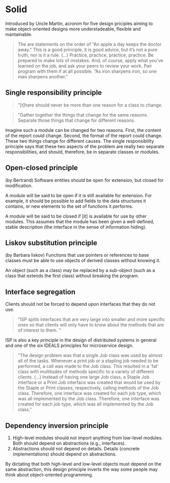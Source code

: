 # Solid

Introduced by Uncle Martin, acronim for five design priciples aiming to make object-oriented designs more understadeable, flexible and mantainable.

> The are statements on the order of “An apple a day keeps the doctor away.” This is a good principle, it is good advice, but it’s not a pure truth, nor is it a rule. (...) Practice, practice, practice, practice. Be prepared to make lots of mistakes. And, of course, apply what you’ve learned on the job, and ask your peers to review your work. Pair program with them if at all possible. “As iron sharpens iron, so one man sharpens another.”


## Single responsibility principle

> "[t]here should never be more than one reason for a class to change.

> "Gather together the things that change for the same reasons. Separate those things that change for different reasons.

Imagine such a module can be changed for two reasons. First, the content of the report could change. Second, the format of the report could change. These two things change for different causes. The single responsibility principle says that these two aspects of the problem are really two separate responsibilities, and should, therefore, be in separate classes or modules.

## Open-closed principle

(by Bertrand) Software entities should be open for extension, but closed for modification. 

A module will be said to be open if it is still available for extension. For example, it should be possible to add fields to the data structures it contains, or new elements to the set of functions it performs.

A module will be said to be closed if [it] is available for use by other modules. This assumes that the module has been given a well-defined, stable description (the interface in the sense of information hiding).


## Liskov substitution principle

(by Barbara liskov) Functions that use pointers or references to base classes must be able to use objects of derived classes without knowing it. 

An object (such as a class) may be replaced by a sub-object (such as a class that extends the first class) without breaking the program.

## Interface segregation

Clients should not be forced to depend upon interfaces that they do not use.

> "ISP splits interfaces that are very large into smaller and more specific ones so that clients will only have to know about the methods that are of interest to them. "

ISP is also a key principle in the design of distributed systems in general and one of the six IDEALS principles for microservice design.

> "The design problem was that a single Job class was used by almost all of the tasks. Whenever a print job or a stapling job needed to be performed, a call was made to the Job class. This resulted in a 'fat' class with multitudes of methods specific to a variety of different clients. (...) Instead of having one large Job class, a Staple Job interface or a Print Job interface was created that would be used by the Staple or Print classes, respectively, calling methods of the Job class. Therefore, one interface was created for each job type, which was all implemented by the Job class. Therefore, one interface was created for each job type, which was all implemented by the Job class."

## Dependency inversion principle

1. High-level modules should not import anything from low-level modules. Both should depend on abstractions (e.g., interfaces).
2. Abstractions should not depend on details. Details (concrete implementations) should depend on abstractions.

By dictating that both high-level and low-level objects must depend on the same abstraction, this design principle inverts the way some people may think about object-oriented programming.
